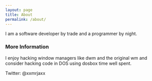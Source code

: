 ```yaml
---
layout: page
title: About
permalink: /about/
---
```


I am a software developer by trade and a programmer by night. 

### More Information

I enjoy hacking window managers like dwm and the original wm and consider hacking code in DOS using dosbox time well spent.

Twitter: @xxmrjaxx